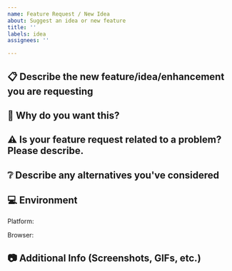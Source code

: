 ```yaml
---
name: Feature Request / New Idea
about: Suggest an idea or new feature
title: ''
labels: idea
assignees: ''

---
```




<!-- Before submitting a new issue, please make sure that the same issue has not been created already -->
<!-- NOTE: Stuff inside <! -- STUFF -- > is for guidance to help properly fill out this form and will NOT show up in your post -->
<!-- Click the "Preview" button/tab above to see what the post will look like to everyone else. -->


## 📋 Describe the new feature/idea/enhancement you are requesting
<!-- Short and concise description of the improvement/feature -->


## 🔑 Why do you want this?
<!-- Let us know what is the use case that this improvement solves -->


## ⚠️ Is your feature request related to a problem? Please describe.
<!-- A clear and concise description of what the problem is. Ex. I'm always frustrated when [...] -->


## ❔ Describe any alternatives you've considered
<!-- A clear and concise description of any alternative solutions or features you've tried or considered. -->


## 💻 Environment
<!-- Details about your device and browser -->

<!-- simply copy an option below and paste BEFORE "<!-" (ex. Platform: Windows <! -- macOS/Windows...) -->
Platform: <!-- macOS/Windows/iPad/iPhone/Android/Linux -->

<!-- simply copy an option below and paste BEFORE "<!-" (ex. Browser: Chrome <! -- Chrome/Firefox/...) -->
Browser: <!-- Chrome/Firefox/Safari/Edge/IE/Opera/Brave/Vivaldi -->

## 📷 Additional Info (Screenshots, GIFs, etc.)
<!-- Add any other context, info or screenshots/GIFs about the feature request here -->

